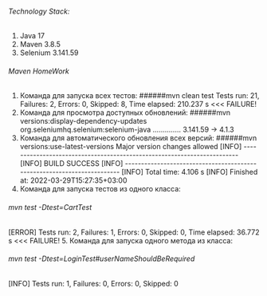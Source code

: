 ###### Technology Stack:

1. Java 17
2. Maven 3.8.5
3. Selenium 3.141.59

###### Maven HomeWork
1. Команда для запуска всех тестов: 
######mvn clean test
   Tests run: 21, Failures: 2, Errors: 0, Skipped: 8, Time elapsed: 210.237 s <<< FAILURE!
2. Команда для просмотра доступных обновлений:
######mvn versions:display-dependency-updates
   org.seleniumhq.selenium:selenium-java .............. 3.141.59 -> 4.1.3
3. Команда для автоматического обновления всех версий:
######mvn versions:use-latest-versions
   Major version changes allowed
   [INFO] ------------------------------------------------------------------------
   [INFO] BUILD SUCCESS
   [INFO] ------------------------------------------------------------------------
   [INFO] Total time:  4.106 s
   [INFO] Finished at: 2022-03-29T15:27:35+03:00
4. Команда для запуска тестов из одного класса:
###### mvn test -Dtest=CartTest
[ERROR] Tests run: 2, Failures: 1, Errors: 0, Skipped: 0, Time elapsed: 36.772 s <<< FAILURE! 
5. Команда для запуска одного метода из класса:
###### mvn test -Dtest=LoginTest#userNameShouldBeRequired
[INFO] Tests run: 1, Failures: 0, Errors: 0, Skipped: 0



